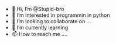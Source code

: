 - 👋 Hi, I’m @Stupid-bro
- 👀 I’m interested in  programmin  in python
- 💞️ I’m looking to collaborate on ...
- 🌱 I’m currently learning 
- 📫 How to reach me ....

<!---
Stupid-bro/Stupid-bro is a ✨ special ✨ repository because its `README.md` (this file) appears on your GitHub profile
You can click the Preview link to take a look at your changes.
--->
